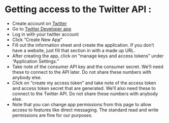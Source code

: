 
# Getting access to the Twitter API :

* Create account on [Twitter](https://twitter.com/)
* Go to [Twitter Developer app](http://apps.twitter.com)
* Log in with your twitter account
* Click “Create New App”
* Fill out the information sheet and create the application. If you don’t have a website, just fill that section in with a made up URL.
* After creating the app, click on “manage keys and access tokens” under “Application Settings.”
* Take note of the consumer API key and the consumer secret. We’ll need these to connect to the API later. Do not share these numbers with anybody else.
* Click on “create my access token” and take note of the access token and access token secret that are generated. We’ll also need these to connect to the Twitter API. Do not share these numbers with anybody else.
* Note that you can change app permissions from this page to allow access to features like direct messaging. The standard read and write permissions are fine for our purposes.
